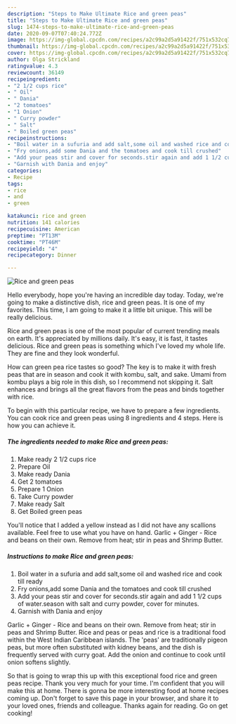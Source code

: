 ```yaml
---
description: "Steps to Make Ultimate Rice and green peas"
title: "Steps to Make Ultimate Rice and green peas"
slug: 1474-steps-to-make-ultimate-rice-and-green-peas
date: 2020-09-07T07:40:24.772Z
image: https://img-global.cpcdn.com/recipes/a2c99a2d5a91422f/751x532cq70/rice-and-green-peas-recipe-main-photo.jpg
thumbnail: https://img-global.cpcdn.com/recipes/a2c99a2d5a91422f/751x532cq70/rice-and-green-peas-recipe-main-photo.jpg
cover: https://img-global.cpcdn.com/recipes/a2c99a2d5a91422f/751x532cq70/rice-and-green-peas-recipe-main-photo.jpg
author: Olga Strickland
ratingvalue: 4.3
reviewcount: 36149
recipeingredient:
- "2 1/2 cups rice"
- " Oil"
- " Dania"
- "2 tomatoes"
- "1 Onion"
- " Curry powder"
- " Salt"
- " Boiled green peas"
recipeinstructions:
- "Boil water in a sufuria and add salt,some oil and washed rice and cook till ready"
- "Fry onions,add some Dania and the tomatoes and cook till crushed"
- "Add your peas stir and cover for seconds.stir again and add 1 1/2 cups of water.season with salt and curry powder, cover for minutes."
- "Garnish with Dania and enjoy"
categories:
- Recipe
tags:
- rice
- and
- green

katakunci: rice and green 
nutrition: 141 calories
recipecuisine: American
preptime: "PT13M"
cooktime: "PT46M"
recipeyield: "4"
recipecategory: Dinner

---
```



![Rice and green peas](https://img-global.cpcdn.com/recipes/a2c99a2d5a91422f/751x532cq70/rice-and-green-peas-recipe-main-photo.jpg)

Hello everybody, hope you're having an incredible day today. Today, we're going to make a distinctive dish, rice and green peas. It is one of my favorites. This time, I am going to make it a little bit unique. This will be really delicious.

Rice and green peas is one of the most popular of current trending meals on earth. It's appreciated by millions daily. It's easy, it is fast, it tastes delicious. Rice and green peas is something which I've loved my whole life. They are fine and they look wonderful.

How can green pea rice tastes so good? The key is to make it with fresh peas that are in season and cook it with kombu, salt, and sake. Umami from kombu plays a big role in this dish, so I recommend not skipping it. Salt enhances and brings all the great flavors from the peas and binds together with rice.


To begin with this particular recipe, we have to prepare a few ingredients. You can cook rice and green peas using 8 ingredients and 4 steps. Here is how you can achieve it.

<!--inarticleads1-->

##### The ingredients needed to make Rice and green peas:

1. Make ready 2 1/2 cups rice
1. Prepare  Oil
1. Make ready  Dania
1. Get 2 tomatoes
1. Prepare 1 Onion
1. Take  Curry powder
1. Make ready  Salt
1. Get  Boiled green peas


You&#39;ll notice that I added a yellow instead as I did not have any scallions available. Feel free to use what you have on hand. Garlic + Ginger - Rice and beans on their own. Remove from heat; stir in peas and Shrimp Butter. 

<!--inarticleads2-->

##### Instructions to make Rice and green peas:

1. Boil water in a sufuria and add salt,some oil and washed rice and cook till ready
1. Fry onions,add some Dania and the tomatoes and cook till crushed
1. Add your peas stir and cover for seconds.stir again and add 1 1/2 cups of water.season with salt and curry powder, cover for minutes.
1. Garnish with Dania and enjoy


Garlic + Ginger - Rice and beans on their own. Remove from heat; stir in peas and Shrimp Butter. Rice and peas or peas and rice is a traditional food within the West Indian Caribbean islands. The &#39;peas&#39; are traditionally pigeon peas, but more often substituted with kidney beans, and the dish is frequently served with curry goat. Add the onion and continue to cook until onion softens slightly. 

So that is going to wrap this up with this exceptional food rice and green peas recipe. Thank you very much for your time. I'm confident that you will make this at home. There is gonna be more interesting food at home recipes coming up. Don't forget to save this page in your browser, and share it to your loved ones, friends and colleague. Thanks again for reading. Go on get cooking!
